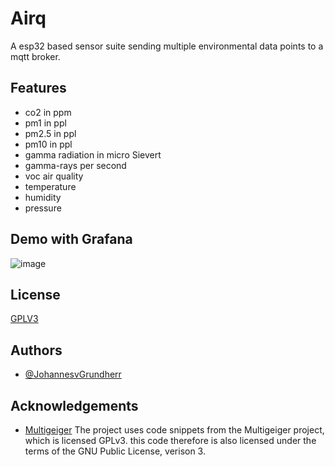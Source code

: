 
# Airq

A esp32 based sensor suite sending multiple environmental data points to a mqtt broker.


## Features

- co2 in ppm
- pm1 in ppl
- pm2.5 in ppl
- pm10 in ppl
- gamma radiation in micro Sievert
- gamma-rays per second
- voc air quality
- temperature 
- humidity
- pressure


  
## Demo with Grafana
![image](https://user-images.githubusercontent.com/74217475/138460499-028ca305-743e-4744-b048-c3bf9d8c721a.png)

  
## License

[GPLV3](https://choosealicense.com/licenses/gpl-3.0/)

  
## Authors

- [@JohannesvGrundherr](https://github.com/Johannes-ece/)

  
## Acknowledgements

 - [Multigeiger](https://github.com/ecocurious2/MultiGeiger)
The project uses code snippets from the Multigeiger project, which is licensed GPLv3.
this code therefore is also licensed under the terms of the GNU Public License, verison 3.
